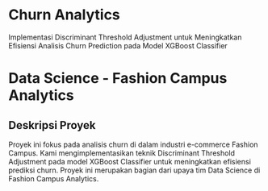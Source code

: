# Churn Analytics
Implementasi Discriminant Threshold Adjustment untuk Meningkatkan Efisiensi Analisis Churn Prediction pada Model XGBoost Classifier

# Data Science - Fashion Campus Analytics
## Deskripsi Proyek
Proyek ini fokus pada analisis churn di dalam industri e-commerce Fashion Campus. Kami mengimplementasikan teknik Discriminant Threshold Adjustment pada model XGBoost Classifier untuk meningkatkan efisiensi prediksi churn. Proyek ini merupakan bagian dari upaya tim Data Science di Fashion Campus Analytics.
